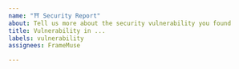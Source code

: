 ```yaml
---
name: "⛩️ Security Report"
about: Tell us more about the security vulnerability you found
title: Vulnerability in ...
labels: vulnerability
assignees: FrameMuse

---
```



